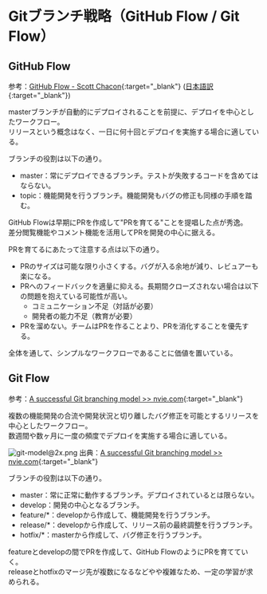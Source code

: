 # Gitブランチ戦略（GitHub Flow / Git Flow）

## GitHub Flow
参考：[GitHub Flow - Scott Chacon](https://scottchacon.com/2011/08/31/github-flow/){:target="_blank"} ([日本語訳](https://gist.github.com/repeatedly/4554765){:target="_blank"})

masterブランチが自動的にデプロイされることを前提に、デプロイを中心としたワークフロー。  
リリースという概念はなく、一日に何十回とデプロイを実施する場合に適している。

ブランチの役割は以下の通り。
- master：常にデプロイできるブランチ。テストが失敗するコードを含めてはならない。
- topic：機能開発を行うブランチ。機能開発もバグの修正も同様の手順を踏む。

GitHub Flowは早期にPRを作成して"PRを育てる"ことを提唱した点が秀逸。  
差分閲覧機能やコメント機能を活用してPRを開発の中心に据える。

PRを育てるにあたって注意する点は以下の通り。
- PRのサイズは可能な限り小さくする。バグが入る余地が減り、レビュアーも楽になる。
- PRへのフィードバックを適量に抑える。長期間クローズされない場合は以下の問題を抱えている可能性が高い。
  - コミュニケーション不足（対話が必要）
  - 開発者の能力不足（教育が必要）
- PRを溜めない。チームはPRを作ることより、PRを消化することを優先する。

全体を通して、シンプルなワークフローであることに価値を置いている。

## Git Flow
参考：[A successful Git branching model >> nvie.com](https://nvie.com/posts/a-successful-git-branching-model/){:target="_blank"}

複数の機能開発の合流や開発状況と切り離したバグ修正を可能とするリリースを中心としたワークフロー。  
数週間や数ヶ月に一度の頻度でデプロイを実施する場合に適している。

![git-model@2x.png](https://nvie.com/img/git-model@2x.png)
出典：[A successful Git branching model >> nvie.com](https://nvie.com/posts/a-successful-git-branching-model/){:target="_blank"}

ブランチの役割は以下の通り。
- master：常に正常に動作するブランチ。デプロイされているとは限らない。
- develop：開発の中心となるブランチ。
- feature/*：developから作成して、機能開発を行うブランチ。
- release/*：developから作成して、リリース前の最終調整を行うブランチ。
- hotfix/*：masterから作成して、バグ修正を行うブランチ。

featureとdevelopの間でPRを作成して、GitHub FlowのようにPRを育てていく。  
releaseとhotfixのマージ先が複数になるなどやや複雑なため、一定の学習が求められる。
